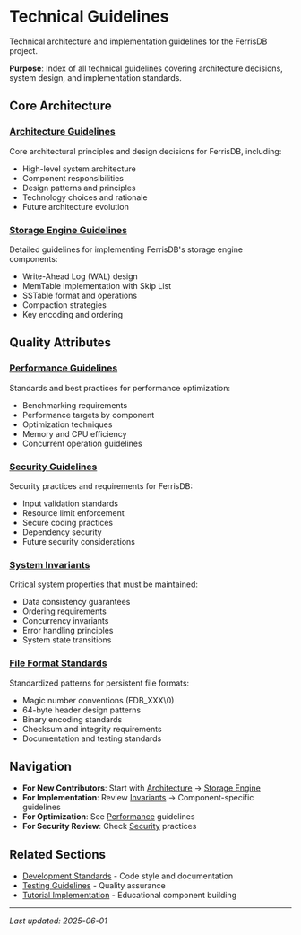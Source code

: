 # Technical Guidelines

Technical architecture and implementation guidelines for the FerrisDB project.

**Purpose**: Index of all technical guidelines covering architecture decisions, system design, and implementation standards.

## Core Architecture

### [Architecture Guidelines](architecture.md)

Core architectural principles and design decisions for FerrisDB, including:

- High-level system architecture
- Component responsibilities
- Design patterns and principles
- Technology choices and rationale
- Future architecture evolution

### [Storage Engine Guidelines](storage-engine.md)

Detailed guidelines for implementing FerrisDB's storage engine components:

- Write-Ahead Log (WAL) design
- MemTable implementation with Skip List
- SSTable format and operations
- Compaction strategies
- Key encoding and ordering

## Quality Attributes

### [Performance Guidelines](performance.md)

Standards and best practices for performance optimization:

- Benchmarking requirements
- Performance targets by component
- Optimization techniques
- Memory and CPU efficiency
- Concurrent operation guidelines

### [Security Guidelines](security.md)

Security practices and requirements for FerrisDB:

- Input validation standards
- Resource limit enforcement
- Secure coding practices
- Dependency security
- Future security considerations

### [System Invariants](invariants.md)

Critical system properties that must be maintained:

- Data consistency guarantees
- Ordering requirements
- Concurrency invariants
- Error handling principles
- System state transitions

### [File Format Standards](file-formats.md)

Standardized patterns for persistent file formats:

- Magic number conventions (FDB_XXX\0)
- 64-byte header design patterns
- Binary encoding standards
- Checksum and integrity requirements
- Documentation and testing standards

## Navigation

- **For New Contributors**: Start with [Architecture](architecture.md) → [Storage Engine](storage-engine.md)
- **For Implementation**: Review [Invariants](invariants.md) → Component-specific guidelines
- **For Optimization**: See [Performance](performance.md) guidelines
- **For Security Review**: Check [Security](security.md) practices

## Related Sections

- [Development Standards](../development/) - Code style and documentation
- [Testing Guidelines](../workflow/testing.md) - Quality assurance
- [Tutorial Implementation](../content/tutorials.md) - Educational component building

---

_Last updated: 2025-06-01_
